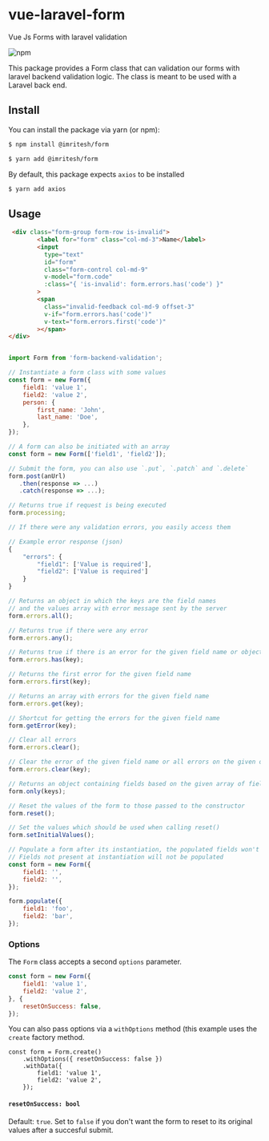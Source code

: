 # vue-laravel-form
Vue Js Forms with laravel validation

![npm](https://img.shields.io/npm/v/@imritesh/form.svg)


This package provides a Form class that can validation our forms with laravel backend validation logic. The class is meant to be used with a Laravel back end.


## Install

You can install the package via yarn (or npm):
```bash
$ npm install @imritesh/form
```
```bash
$ yarn add @imritesh/form
```
By default, this package expects `axios` to be installed

```bash
$ yarn add axios
```

## Usage
```html
 <div class="form-group form-row is-invalid">
        <label for="form" class="col-md-3">Name</label>
        <input
          type="text"
          id="form"
          class="form-control col-md-9"
          v-model="form.code"
          :class="{ 'is-invalid': form.errors.has('code') }"
        >
        <span
          class="invalid-feedback col-md-9 offset-3"
          v-if="form.errors.has('code')"
          v-text="form.errors.first('code')"
        ></span>
</div>
```
```js

import Form from 'form-backend-validation';

// Instantiate a form class with some values
const form = new Form({
    field1: 'value 1',
    field2: 'value 2',
    person: {
        first_name: 'John',
        last_name: 'Doe',
    },
});

// A form can also be initiated with an array
const form = new Form(['field1', 'field2']);

// Submit the form, you can also use `.put`, `.patch` and `.delete`
form.post(anUrl)
   .then(response => ...)
   .catch(response => ...);

// Returns true if request is being executed
form.processing;

// If there were any validation errors, you easily access them

// Example error response (json)
{
    "errors": {
        "field1": ['Value is required'],
        "field2": ['Value is required']
    }
}

// Returns an object in which the keys are the field names
// and the values array with error message sent by the server
form.errors.all();

// Returns true if there were any error
form.errors.any();

// Returns true if there is an error for the given field name or object
form.errors.has(key);

// Returns the first error for the given field name
form.errors.first(key);

// Returns an array with errors for the given field name
form.errors.get(key);

// Shortcut for getting the errors for the given field name
form.getError(key);

// Clear all errors
form.errors.clear();

// Clear the error of the given field name or all errors on the given object
form.errors.clear(key);

// Returns an object containing fields based on the given array of field names
form.only(keys);

// Reset the values of the form to those passed to the constructor
form.reset();

// Set the values which should be used when calling reset()
form.setInitialValues();

// Populate a form after its instantiation, the populated fields won't override the initial fields
// Fields not present at instantiation will not be populated
const form = new Form({
    field1: '',
    field2: '',
});

form.populate({
    field1: 'foo',
    field2: 'bar',
});

```

### Options

The `Form` class accepts a second `options` parameter.

```js
const form = new Form({
    field1: 'value 1',
    field2: 'value 2',
}, {
    resetOnSuccess: false,
});
```

You can also pass options via a `withOptions` method (this example uses the `create` factory method.

```
const form = Form.create()
    .withOptions({ resetOnSuccess: false })
    .withData({
        field1: 'value 1',
        field2: 'value 2',
    });
```

#### `resetOnSuccess: bool`

Default: `true`. Set to `false` if you don't want the form to reset to its original values after a succesful submit.